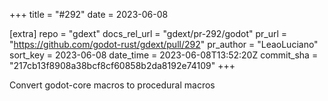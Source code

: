 +++
title = "#292"
date = 2023-06-08

[extra]
repo = "gdext"
docs_rel_url = "gdext/pr-292/godot"
pr_url = "https://github.com/godot-rust/gdext/pull/292"
pr_author = "LeaoLuciano"
sort_key = 2023-06-08
date_time = 2023-06-08T13:52:20Z
commit_sha = "217cb13f8908a38bcf8cf60858b2da8192e74109"
+++

Convert godot-core macros to procedural macros
